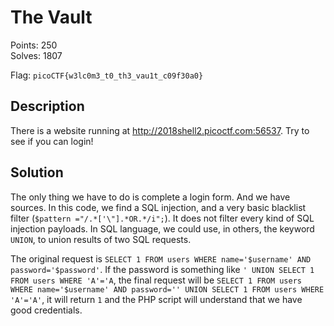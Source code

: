 The Vault
=========

Points: 250  
Solves: 1807

Flag: `picoCTF{w3lc0m3_t0_th3_vau1t_c09f30a0}`


Description
-----------

There is a website running at http://2018shell2.picoctf.com:56537. Try to see if
you can login!


Solution
--------

The only thing we have to do is complete a login form. And we have sources. In
this code, we find a SQL injection, and a very basic blacklist filter (`$pattern
="/.*['\"].*OR.*/i";`). It does not filter every kind of SQL injection payloads.
In SQL language, we could use, in others, the keyword `UNION`, to union results
of two SQL requests.

The original request is `SELECT 1 FROM users WHERE name='$username' AND
password='$password'`. If the password is something like `' UNION SELECT 1 FROM
users WHERE 'A'='A`, the final request will be `SELECT 1 FROM users WHERE
name='$username' AND password='' UNION SELECT 1 FROM users WHERE 'A'='A'`, it
will return `1` and the PHP script will understand that we have good
credentials.
